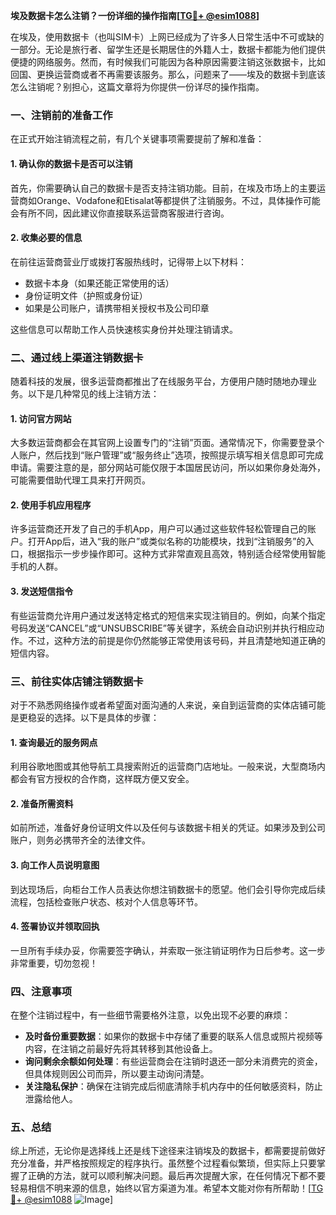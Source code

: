 **埃及数据卡怎么注销？一份详细的操作指南[[TG💪+ @esim1088](https://t.me/s/esim1088)]**

在埃及，使用数据卡（也叫SIM卡）上网已经成为了许多人日常生活中不可或缺的一部分。无论是旅行者、留学生还是长期居住的外籍人士，数据卡都能为他们提供便捷的网络服务。然而，有时候我们可能因为各种原因需要注销这张数据卡，比如回国、更换运营商或者不再需要该服务。那么，问题来了——埃及的数据卡到底该怎么注销呢？别担心，这篇文章将为你提供一份详尽的操作指南。

### 一、注销前的准备工作

在正式开始注销流程之前，有几个关键事项需要提前了解和准备：

#### 1. 确认你的数据卡是否可以注销
首先，你需要确认自己的数据卡是否支持注销功能。目前，在埃及市场上的主要运营商如Orange、Vodafone和Etisalat等都提供了注销服务。不过，具体操作可能会有所不同，因此建议你直接联系运营商客服进行咨询。

#### 2. 收集必要的信息
在前往运营商营业厅或拨打客服热线时，记得带上以下材料：
- 数据卡本身（如果还能正常使用的话）
- 身份证明文件（护照或身份证）
- 如果是公司账户，请携带相关授权书及公司印章

这些信息可以帮助工作人员快速核实身份并处理注销请求。

### 二、通过线上渠道注销数据卡

随着科技的发展，很多运营商都推出了在线服务平台，方便用户随时随地办理业务。以下是几种常见的线上注销方法：

#### 1. 访问官方网站
大多数运营商都会在其官网上设置专门的“注销”页面。通常情况下，你需要登录个人账户，然后找到“账户管理”或“服务终止”选项，按照提示填写相关信息即可完成申请。需要注意的是，部分网站可能仅限于本国居民访问，所以如果你身处海外，可能需要借助代理工具来打开网页。

#### 2. 使用手机应用程序
许多运营商还开发了自己的手机App，用户可以通过这些软件轻松管理自己的账户。打开App后，进入“我的账户”或类似名称的功能模块，找到“注销服务”的入口，根据指示一步步操作即可。这种方式非常直观且高效，特别适合经常使用智能手机的人群。

#### 3. 发送短信指令
有些运营商允许用户通过发送特定格式的短信来实现注销目的。例如，向某个指定号码发送“CANCEL”或“UNSUBSCRIBE”等关键字，系统会自动识别并执行相应动作。不过，这种方法的前提是你仍然能够正常使用该号码，并且清楚地知道正确的短信内容。

### 三、前往实体店铺注销数据卡

对于不熟悉网络操作或者希望面对面沟通的人来说，亲自到运营商的实体店铺可能是更稳妥的选择。以下是具体的步骤：

#### 1. 查询最近的服务网点
利用谷歌地图或其他导航工具搜索附近的运营商门店地址。一般来说，大型商场内都会有官方授权的合作商，这样既方便又安全。

#### 2. 准备所需资料
如前所述，准备好身份证明文件以及任何与该数据卡相关的凭证。如果涉及到公司账户，则务必携带齐全的法律文件。

#### 3. 向工作人员说明意图
到达现场后，向柜台工作人员表达你想注销数据卡的愿望。他们会引导你完成后续流程，包括检查账户状态、核对个人信息等环节。

#### 4. 签署协议并领取回执
一旦所有手续办妥，你需要签字确认，并索取一张注销证明作为日后参考。这一步非常重要，切勿忽视！

### 四、注意事项

在整个注销过程中，有一些细节需要格外注意，以免出现不必要的麻烦：

- **及时备份重要数据**：如果你的数据卡中存储了重要的联系人信息或照片视频等内容，在注销之前最好先将其转移到其他设备上。
- **询问剩余余额如何处理**：有些运营商会在注销时退还一部分未消费完的资金，但具体规则因公司而异，所以要主动询问清楚。
- **关注隐私保护**：确保在注销完成后彻底清除手机内存中的任何敏感资料，防止泄露给他人。

### 五、总结

综上所述，无论你是选择线上还是线下途径来注销埃及的数据卡，都需要提前做好充分准备，并严格按照规定的程序执行。虽然整个过程看似繁琐，但实际上只要掌握了正确的方法，就可以顺利解决问题。最后再次提醒大家，在任何情况下都不要轻易相信不明来源的信息，始终以官方渠道为准。希望本文能对你有所帮助！[[TG💪+ @esim1088](https://t.me/s/esim1088) ![Image](https://i.postimg.cc/4NQfJmqS/Snipaste-2025-05-13-00-14-12.png)]